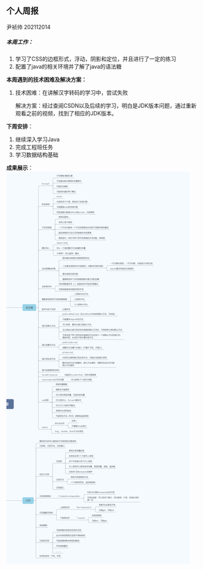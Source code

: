 ## 个人周报

尹祯帅 202112014



##### **本周工作**：

1. 学习了CSS的边框形式，浮动，阴影和定位，并且进行了一定的练习
2. 配置了java的相关环境并了解了java的语法糖


**本周遇到的技术困难及解决方案：**

1. 技术困难：在讲解汉字转码的学习中，尝试失败 

   解决方案：经过查阅CSDN以及后续的学习，明白是JDK版本问题，通过重新观看之前的视频，找到了相应的JDK版本。

**下周安排**：

1. 继续深入学习Java
2. 完成工程班任务
3. 学习数据结构基础

**成果展示**：![java语法糖](img\java语法糖.png)



